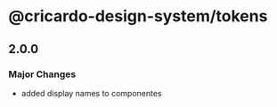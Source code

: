 # @cricardo-design-system/tokens

## 2.0.0

### Major Changes

- added display names to componentes
